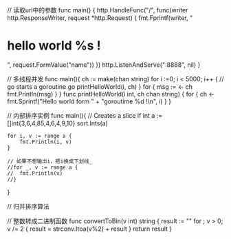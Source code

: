 

// 读取url中的参数
func main() {
	http.HandleFunc("/", func(writer http.ResponseWriter, request *http.Request) {
		fmt.Fprintf(writer, "<h1>hello world %s !</h1>", request.FormValue("name"))
	})
	http.ListenAndServe(":8888", nil)
}

// 多线程并发
func main(){
	ch := make(chan string)
	for i :=0; i < 5000; i++ {
		// go starts a goroutine
		go printHelloWorld(i, ch)
	}
	for {
		msg := <- ch
		fmt.Println(msg)
	}
}
func printHelloWorld(i int, ch chan string)  {
	for {
		ch <- fmt.Sprintf("Hello world form " + "goroutime %d !\n", i)
	}
}

// 内部排序实例
func main(){
	// Creates a slice if int
	a := []int{3,6,4,85,4,6,4,9,10}
	sort.Ints(a)

	for i, v := range a {
		fmt.Println(i, v)
	}

	// 如果不想输出i，把i换成下划线_
	//for _, v := range a {
	//	fmt.Println(v)
	//}
}

// 归并排序算法

// 整数转成二进制函数
func convertToBin(v int) string {
	result := ""
	for ; v > 0; v /= 2 {
		result = strconv.Itoa(v%2) + result
	}
	return result
}

